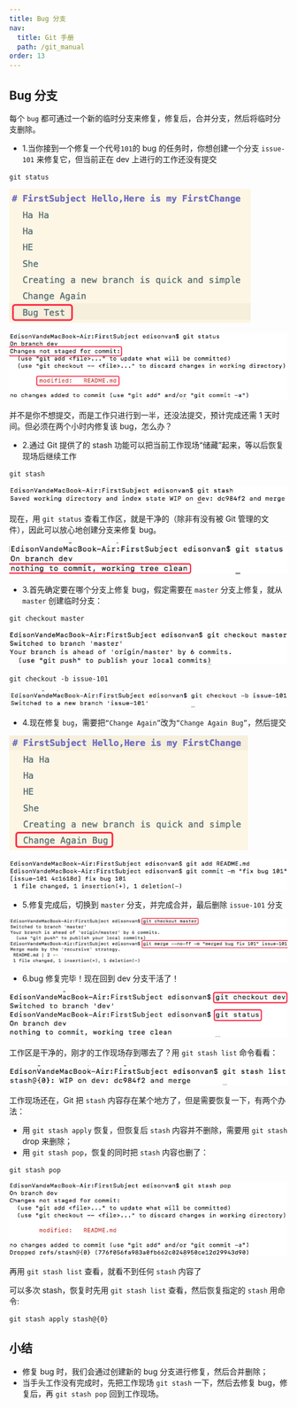 ```yaml
---
title: Bug 分支
nav:
  title: Git 手册
  path: /git_manual
order: 13
---
```


## Bug 分支

每个 `bug` 都可通过一个新的临时分支来修复，修复后，合并分支，然后将临时分支删除。

- 1.当你接到一个修复一个代号`101`的 bug 的任务时，你想创建一个分支 `issue-101` 来修复它，但当前正在 dev 上进行的工作还没有提交

```
git status
```

![12-1](../../assets/12-1.png)

![12-2](../../assets/12-2.png)

并不是你不想提交，而是工作只进行到一半，还没法提交，预计完成还需 1 天时间。但必须在两个小时内修复该 bug，怎么办？

- 2.通过 Git 提供了的 stash 功能可以把当前工作现场“储藏”起来，等以后恢复现场后继续工作

```
git stash
```

![12-3](../../assets/12-3.png)

现在，用 `git status` 查看工作区，就是干净的（除非有没有被 Git 管理的文件），因此可以放心地创建分支来修复 bug。

![12-4](../../assets/12-4.png)

- 3.首先确定要在哪个分支上修复 bug，假定需要在 `master` 分支上修复，就从 `master` 创建临时分支：

```
git checkout master
```

![12-5](../../assets/12-5.png)

```
git checkout -b issue-101
```

![12-6](../../assets/12-6.png)

- 4.现在修复 `bug`，需要把`“Change Again”`改为`“Change Again Bug”`，然后提交

![12-7](../../assets/12-7.png)

![12-8](../../assets/12-8.png)

- 5.修复完成后，切换到 `master` 分支，并完成合并，最后删除 `issue-101` 分支

![12-9](../../assets/12-9.png)

- 6.bug 修复完毕！现在回到 dev 分支干活了！

![12-10](../../assets/12-10.png)

工作区是干净的，刚才的工作现场存到哪去了？用 `git stash list` 命令看看：

![12-11](../../assets/12-11.png)

工作现场还在，Git 把 `stash` 内容存在某个地方了，但是需要恢复一下，有两个办法：

- 用 `git stash apply` 恢复，但恢复后 `stash` 内容并不删除，需要用 `git stash` drop 来删除；
- 用 `git stash pop`，恢复的同时把 `stash` 内容也删了：

```
git stash pop
```

![12-12](../../assets/12-12.png)

再用 `git stash list` 查看，就看不到任何 `stash` 内容了

可以多次 stash，恢复时先用 `git stash list` 查看，然后恢复指定的 `stash`
用命令:

```
git stash apply stash@{0}
```

## 小结

- 修复 bug 时，我们会通过创建新的 bug 分支进行修复，然后合并删除；
- 当手头工作没有完成时，先把工作现场 `git stash` 一下，然后去修复 bug，修复后，再 `git stash pop` 回到工作现场。
